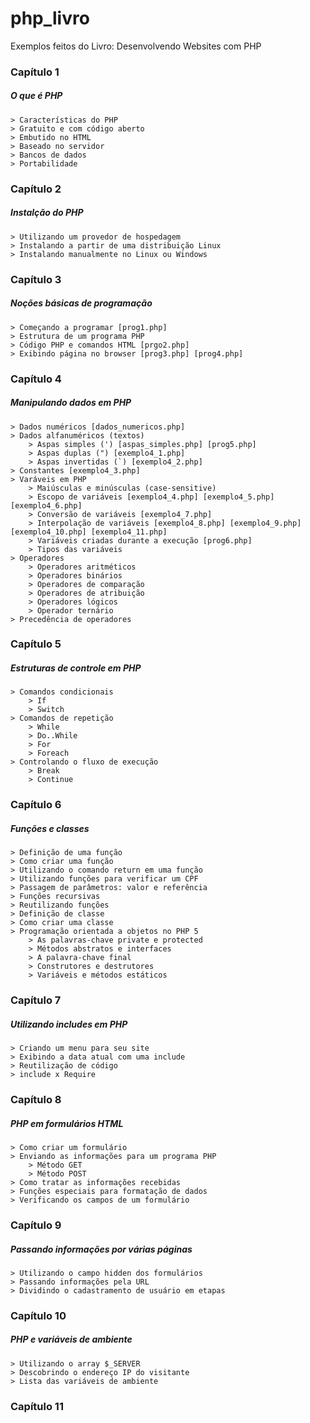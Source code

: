# php_livro
Exemplos feitos do Livro: Desenvolvendo Websites com PHP

### Capítulo 1
##### O que é PHP
	> Características do PHP
	> Gratuito e com código aberto
	> Embutido no HTML
	> Baseado no servidor
	> Bancos de dados
	> Portabilidade

### Capítulo 2
##### Instalção do PHP
	> Utilizando um provedor de hospedagem
	> Instalando a partir de uma distribuição Linux
	> Instalando manualmente no Linux ou Windows

### Capítulo 3
##### Noções básicas de programação
	> Começando a programar [prog1.php]
	> Estrutura de um programa PHP
	> Código PHP e comandos HTML [prgo2.php]
	> Exibindo página no browser [prog3.php] [prog4.php]

### Capítulo 4
##### Manipulando dados em PHP
	> Dados numéricos [dados_numericos.php]
	> Dados alfanuméricos (textos)
		> Aspas simples (') [aspas_simples.php] [prog5.php]
		> Aspas duplas (") [exemplo4_1.php]
		> Aspas invertidas (`) [exemplo4_2.php]
	> Constantes [exemplo4_3.php]
	> Varáveis em PHP
		> Maiúsculas e minúsculas (case-sensitive)
		> Escopo de variáveis [exemplo4_4.php] [exemplo4_5.php] [exemplo4_6.php]
		> Conversão de variáveis [exemplo4_7.php]
		> Interpolação de variáveis [exemplo4_8.php] [exemplo4_9.php] [exemplo4_10.php] [exemplo4_11.php]
		> Variáveis criadas durante a execução [prog6.php]
		> Tipos das variáveis
	> Operadores
		> Operadores aritméticos
		> Operadores binários
		> Operadores de comparação
		> Operadores de atribuição
		> Operadores lógicos
		> Operador ternário
	> Precedência de operadores 

### Capítulo 5
##### Estruturas de controle em PHP
	> Comandos condicionais
		> If
		> Switch
	> Comandos de repetição
		> While
		> Do..While
		> For
		> Foreach
	> Controlando o fluxo de execução
		> Break
		> Continue

### Capítulo 6
##### Funções e classes
	> Definição de uma função
	> Como criar uma função
	> Utilizando o comando return em uma função
	> Utilizando funções para verificar um CPF
	> Passagem de parâmetros: valor e referência
	> Funções recursivas
	> Reutilizando funções
	> Definição de classe
	> Como criar uma classe
	> Programação orientada a objetos no PHP 5
		> As palavras-chave private e protected
		> Métodos abstratos e interfaces
		> A palavra-chave final
		> Construtores e destrutores
		> Variáveis e métodos estáticos

### Capítulo 7
##### Utilizando includes em PHP
	> Criando um menu para seu site
	> Exibindo a data atual com uma include
	> Reutilização de código
	> include x Require	

### Capítulo 8
##### PHP em formulários HTML
	> Como criar um formulário
	> Enviando as informações para um programa PHP
		> Método GET
		> Método POST
	> Como tratar as informações recebidas
	> Funções especiais para formatação de dados
	> Verificando os campos de um formulário

### Capítulo 9
##### Passando informações por várias páginas
	> Utilizando o campo hidden dos formulários
	> Passando informações pela URL
	> Dividindo o cadastramento de usuário em etapas

### Capítulo 10
##### PHP e variáveis de ambiente
	> Utilizando o array $_SERVER
	> Descobrindo o endereço IP do visitante
	> Lista das variáveis de ambiente

### Capítulo 11
##### 


